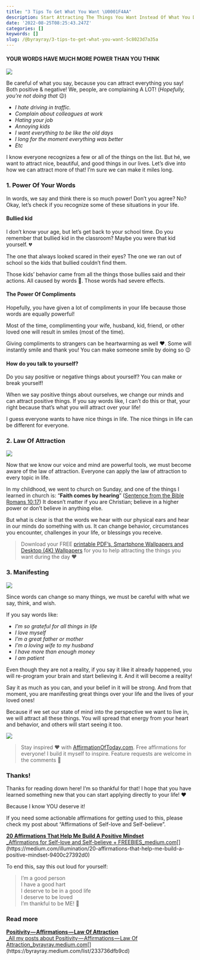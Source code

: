 ```yaml
---
title: "3 Tips To Get What You Want \U0001F4AA"
description: Start Attracting The Things You Want Instead Of What You Don’t Want!
date: '2022-08-25T08:25:43.247Z'
categories: []
keywords: []
slug: /@byrayray/3-tips-to-get-what-you-want-5c8023d7a35a
---
```


#### YOUR WORDS HAVE MUCH MORE POWER THAN YOU THINK

![](/Users/devbyrayray/Downloads/medium-export-a7b31d8cfbafc479a349e86525a0598d57555fb548cdfad5aa20f48d7b4db09d/posts/md_1664876347726/img/0__28yrsQn2QwvELwZz.jpg)

Be careful of what you say, because you can attract everything you say! Both positive & negative! We, people, are complaining A LOT! (_Hopefully, you're not doing that_ 😉)

*   _I hate driving in traffic._
*   _Complain about colleagues at work_
*   _Hating your job_
*   _Annoying kids_
*   _I want everything to be like the old days_
*   _I long for the moment everything was better_
*   _Etc_

I know everyone recognizes a few or all of the things on the list. But hé, we want to attract nice, beautiful, and good things in our lives. Let’s dive into how we can attract more of that! I’m sure we can make it miles long.

### 1\. Power Of Your Words

In words, we say and think there is so much power! Don’t you agree? No? Okay, let’s check if you recognize some of these situations in your life.

#### **Bullied kid**

I don’t know your age, but let’s get back to your school time. Do you remember that bullied kid in the classroom? Maybe you were that kid yourself. 💔

The one that always looked scared in their eyes? The one we ran out of school so the kids that bullied couldn’t find them.

Those kids’ behavior came from all the things those bullies said and their actions. All caused by words 🤯. Those words had severe effects.

#### **The Power Of Compliments**

Hopefully, you have given a lot of compliments in your life because those words are equally powerful!

Most of the time, complimenting your wife, husband, kid, friend, or other loved one will result in smiles (most of the time).

Giving compliments to strangers can be heartwarming as well ♥️. Some will instantly smile and thank you! You can make someone smile by doing so 😉

#### **How do you talk to yourself?**

Do you say positive or negative things about yourself? You can make or break yourself!

When we say positive things about ourselves, we change our minds and can attract positive things. If you say words like, I can’t do this or that, your right because that’s what you will attract over your life!

I guess everyone wants to have nice things in life. The nice things in life can be different for everyone.

### 2\. Law Of Attraction

![](/Users/devbyrayray/Downloads/medium-export-a7b31d8cfbafc479a349e86525a0598d57555fb548cdfad5aa20f48d7b4db09d/posts/md_1664876347726/img/0__5FB__0RLdVFtgbIUp.jpg)

Now that we know our voice and mind are powerful tools, we must become aware of the law of attraction. Everyone can apply the law of attraction to every topic in life.

In my childhood, we went to church on Sunday, and one of the things I learned in church is: “**Faith comes by hearing**” ([Sentence from the Bible Romans 10:17](https://biblehub.com/romans/10-17.htm)) It doesn’t matter if you are Christian; believe in a higher power or don’t believe in anything else.

But what is clear is that the words we hear with our physical ears and hear in our minds do something with us. It can change behavior, circumstances you encounter, challenges in your life, or blessings you receive.

> Download your FREE [printable PDF’s, Smartphone Wallpapers and Desktop (4K) Wallpapers](https://byrayray.gumroad.com/l/affirmations-self-love-self-believe) for you to help attracting the things you want during the day ❤️

### 3\. Manifesting

![](/Users/devbyrayray/Downloads/medium-export-a7b31d8cfbafc479a349e86525a0598d57555fb548cdfad5aa20f48d7b4db09d/posts/md_1664876347726/img/0__hgwxK__7rf5Yl7lRj.jpg)

Since words can change so many things, we must be careful with what we say, think, and wish.

If you say words like:

*   _I’m so grateful for all things in life_
*   _I love myself_
*   _I’m a great father or mother_
*   _I’m a loving wife to my husband_
*   _I have more than enough money_
*   _I am patient_

Even though they are not a reality, if you say it like it already happened, you will re-program your brain and start believing it. And it will become a reality!

Say it as much as you can, and your belief in it will be strong. And from that moment, you are manifesting great things over your life and the lives of your loved ones!

Because if we set our state of mind into the perspective we want to live in, we will attract all these things. You will spread that energy from your heart and behavior, and others will start seeing it too.

[![](https://cdn-images-1.medium.com/max/800/1*-ck5CKqAI-nWClPGsEK6eQ.png)](https://affirmationoftoday.com/)

> Stay inspired ❤️ with [AffirmationOfToday.com](https://affirmationoftoday.com/). Free affirmations for everyone! I build it myself to inspire. Feature requests are welcome in the comments 🤗

### Thanks!

Thanks for reading down here! I’m so thankful for that! I hope that you have learned something new that you can start applying directly to your life! ♥️

Because I know YOU deserve it!

If you need some actionable affirmations for getting used to this, please check my post about “Affirmations of Self-love and Self-believe”.

[**20 Affirmations That Help Me Build A Positive Mindset**  
_Affirmations for Self-love and Self-believe + FREEBIES_medium.com](https://medium.com/illumination/20-affirmations-that-help-me-build-a-positive-mindset-9400c27392d0 "https://medium.com/illumination/20-affirmations-that-help-me-build-a-positive-mindset-9400c27392d0")[](https://medium.com/illumination/20-affirmations-that-help-me-build-a-positive-mindset-9400c27392d0)

To end this, say this out loud for yourself:

> I’m a good person  
> I have a good hart  
> I deserve to be in a good life  
> I deserve to be loved  
> I’m thankful to be ME! 🥰



### Read more

[**Positivity — Affirmations — Law Of Attraction**  
_All my posts about Positivity — Affirmations — Law Of Attraction_byrayray.medium.com](https://byrayray.medium.com/list/233736dfb9cd "https://byrayray.medium.com/list/233736dfb9cd")[](https://byrayray.medium.com/list/233736dfb9cd)